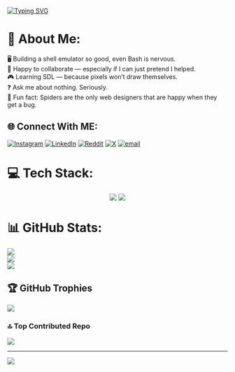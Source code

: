 [![Typing SVG](https://readme-typing-svg.herokuapp.com?font=Fira+Code&weight=500&size=30&letterSpacing=1px&duration=3000&pause=1000&color=4C6BF7&center=true&vCenter=true&width=500&height=80&lines=Hello+There!+%F0%9F%91%8B%F0%9F%8F%BB;I+am+Daksh+Verma!+)](https://git.io/typing-svg)

# 💫 About Me:
🖥️ Building a shell emulator so good, even Bash is nervous.  <br>🤝 Happy to collaborate — especially if I can just pretend I helped.  <br>🎮 Learning SDL — because pixels won’t draw themselves.  <br>❓ Ask me about nothing. Seriously.  <br>🧠 Fun fact: Spiders are the only web designers that are happy when they get a bug.<br>


## 🌐 Connect With ME:
[![Instagram](https://img.shields.io/badge/Instagram-%23E4405F.svg?logo=Instagram&logoColor=white)](https://instagram.com/dumb.drixx) [![LinkedIn](https://img.shields.io/badge/LinkedIn-%230077B5.svg?logo=linkedin&logoColor=white)](https://linkedin.com/in/daksh-verma-76b865372) [![Reddit](https://img.shields.io/badge/Reddit-%23FF4500.svg?logo=Reddit&logoColor=white)](https://reddit.com/user/Positive-Direction66) [![X](https://img.shields.io/badge/X-black.svg?logo=X&logoColor=white)](https://x.com/DakshVermaaaaa) [![email](https://img.shields.io/badge/Email-D14836?logo=gmail&logoColor=white)](mailto:dakshr117@gmail.com) 

# 💻 Tech Stack:
<div align="center">
    <img src="https://skillicons.dev/icons?i=html,css,vscode,github,git,powershell" />
    <img src="https://skillicons.dev/icons?i=c,cs,cpp,python,javascript" /><br>
</div>

# 📊 GitHub Stats:
![](https://github-readme-stats.vercel.app/api?username=DOCDOOOOM&theme=dark&hide_border=false&include_all_commits=false&count_private=false)<br/>
![](https://nirzak-streak-stats.vercel.app/?user=DOCDOOOOM&theme=dark&hide_border=false)<br/>
![](https://github-readme-stats.vercel.app/api/top-langs/?username=DOCDOOOOM&theme=dark&hide_border=false&include_all_commits=false&count_private=false&layout=compact)

## 🏆 GitHub Trophies
![](https://github-profile-trophy.vercel.app/?username=DOCDOOOOM&theme=radical&no-frame=false&no-bg=false&margin-w=4)

### 🔝 Top Contributed Repo
![](https://github-contributor-stats.vercel.app/api?username=DOCDOOOOM&limit=5&theme=dark&combine_all_yearly_contributions=true)

---
[![](https://visitcount.itsvg.in/api?id=DOCDOOOOM&icon=5&color=1)](https://visitcount.itsvg.in)

